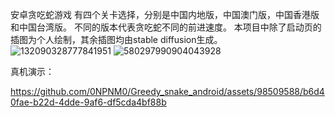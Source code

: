 安卓贪吃蛇游戏
有四个关卡选择，分别是中国内地版，中国澳门版，中国香港版和中国台湾版。
不同的版本代表贪吃蛇不同的前进速度。
本项目中除了启动页的插图为个人绘制，其余插图均由stable diffusion生成。
![132090328777841951](https://github.com/0NPNM0/Greedy_snake/assets/98509588/0faa4268-dcf4-4e39-b9e8-9b9162fe2aa3)
![580297990904043928](https://github.com/0NPNM0/Greedy_snake/assets/98509588/5c04845f-87e3-4080-b1e4-8842504abf43)

真机演示：


https://github.com/0NPNM0/Greedy_snake_android/assets/98509588/b6d40fae-b22d-4dde-9af6-df5cda4bf88b

